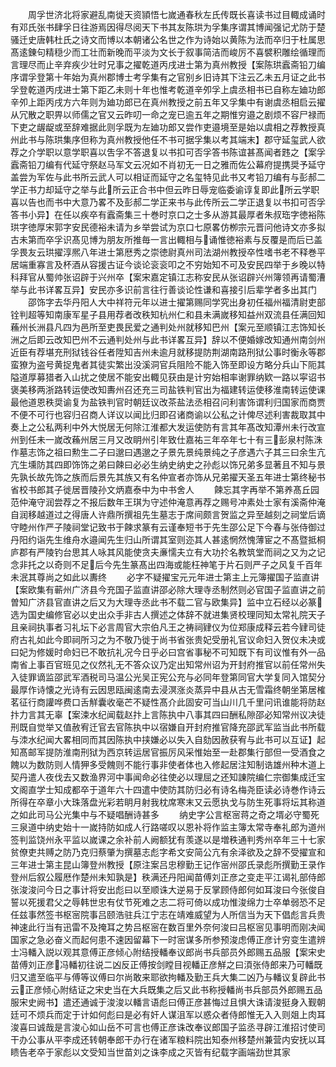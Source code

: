 <!-- { "loadSidebar": true } -->
　　周孚世济北将家避乱南徙天资頴悟七嵗通春秋左氏传既长喜读书过目輙成诵时有邓氏张书肆孚日往游焉因得尽阅天下书其友陈珙为孚集序谓其博闻强记尤防于楚骚迁史唐韩杜氏之诗文而博以本朝诸公名世之作为诗始以黄陈为法而卒归于杜属思髙逺錬句精穏少而工壮而新晚而平淡为文长于叙事简洁而峻厉不喜襞积雕绘循理而言理尽而止辛弃疾少壮时兄事之擢乾道丙戌进士第为真州教授【案陈珙蠧斋铅刀编序谓孚登第十年始为真州郡博士考孚集有之官别乡旧诗其下注云乙未五月证之此书孚登乾道丙戌进士第下距乙未则十年也惟考乾道辛夘孚上虞丞相书已自称左廸功郎辛夘上距丙戌方六年则为廸功郎已在真州教授之前五年又孚集中有谢虞丞相启云擢从冗散之职畀以师儒之官又云昨叨一命之宠已逾五年之期惟穷邉之剧烦不容尸禄而下吏之龌龊或至辞难据此则孚既为左廸功郎又尝作吏邉境至是始以虞相之荐教授真州此书与陈珙集序但称为真州教授他任不书可据孚集以考其端末】郡守延玺武人欲荐之介学职以意学职喜以吿孚不答退复以书扣可否孚答书陈谊甚髙闻者韪之【案孚蠧斋铅刀编有代延守祭赵马军文云况如不肖初无一日之雅而佐公幕府提携奨予延守盖尝为军佐与此书所云武人可以相证而延守之名玺特见此书又考铅刀编有与彭郝二学正书力却延守之举与此所云正合书中但云昨日辱宠临委谕谆复即此所云学职喜以告也而书中大意乃畧不及彭郝二学正来书与此传所云二学正退复以书扣可否孚答书小异】在任以疾卒有蠧斋集三十巻时京口之士多从游其最厚者朱叔珤字徳裕陈珙字徳厚宋郭字安民德裕未请为乡举尝试为京口七原畧仿栁宗元晋问他诗文亦多拟古未第而卒孚识髙见博为朋友所推毎一言出輙相与诵惟徳裕素与反覆是而后已盖孚畏友云珙擢淳熈八年进士第厯秀之崇徳尉真州司法湖州教授卒性嗜书老不释巻平居端重寡言及杯酒从容援古证今谈论衮衮叩之不穷始知不可及安民四举于乡晚以特科拜官从蜀帅张诏辟于兴州卒【案宋嘉定镇江志称安民从张诏辟兴州簿领再请蜀漕举与此书详畧互异】安民亦多识前言往行善谈论性谦和喜接引后辈学者多出其门
　　邵饰字去华丹阳人大中祥符元年以进士擢第赐同学究出身初任福州福清尉吏部铨判超等知南康军星子县用荐者改秩知杭州仁和县未满嵗移知益州双流县任满回知蘓州长洲县凡四为邑所至吏畏民爱之通判处州就移知巴州【案元至顺镇江志饰知长洲之后即云改知巴州不云通判处州与此书详畧互异】辞以不便婚嫁改知通州南剑州近臣有荐堪充刑狱钱谷任者陞知吉州未逾月就移提防荆湖南路刑狱公事时衡永等郡蛮獠为盗号黄捉鬼者其徒实繁出没溪洞官兵阻险不能入饰至即设方略分兵山下阨其隘道厚募猎者入山扰之使居不能安出輙见获由是计穷始相率谢罪纳欵一路以寜诏书褒美移两浙路转运使改知夀州召还充三司盐铁判官出为福建转运使移淮南转运使课最他道恩秩奨谕复为盐铁判官时朝廷议改茶盐法丞相召问利害饰谓利归国家而商贾不便不可行也容归召商人详议以闻比归即召诸商谕以公私之计俾尽述利害裁取其中奏上之公私两利中外大悦居无何除江淮都大发运使防有言其年髙改知潭州未行改宣州到任未一嵗改蘓州居三月又改眀州引年致仕嘉祐三年卒年七十有三彭泉村陈洙作墓志饰之祖曰勲生二子曰邈曰遇邈之子景先景纯景纯之子彦遇六子其三曰余生亢亢生壎防其四即饰饰之弟曰餗曰必必生纳史纳史之孙彪以饰兄弟多显著且不知与景先孰长故先饰之族而后景先其族又有名仲宣者亦饰从兄弟擢天圣五年进士第终秘书省校书郎其子徙居晋陵孙文炳嘉泰中为中书舍人
　　餗忘其字再举不第养髙丘园范仲淹守润尝荐之不报后数年王琪为守述仲淹意再荐之赐号冲素处士家有溪斋仲淹自润移越道过之得唐人许鼎所撰祖先生墓志于席间颇言贺监之异至越刻之祠堂后谪守睦州作严子陵祠堂记致书于餗求篆有云谨奉短书于先生邵公足下今春与张侍御过丹阳约诣先生维舟水邉闻先生归山所谓其室则迩其人甚逺惘然愧薄宦之不髙暨抵桐庐郡有严陵钓台思其人咏其风能使贪夫亷懦夫立有大功扵名教筑堂而祠之又为之记念非托之以奇则不足后今先生篆髙出四海或能枉神笔于片石则严子之风复千百年未泯其尊尚之如此以夀终
　　必字不疑擢宝元元年进士第主上元簿擢国子监直讲【案欧集有蕲州广济县今充国子监直讲邵必除大理寺丞制然则必官国子监直讲之前曽知广济县官直讲之后又为大理寺丞此书不载二官与欧集异】监中立石经以必篆选为国史编修官必以史出众手非古人撰述之体辞不就进集贤校理同知太常礼院天子且亲祠执事者习礼坛下必言周官大宗伯凡王之祷祠肄仪为位郑康成释云若今肄司徒府古礼如此今即祠所习之为不敬乃徙于尚书省张贵妃受册礼官议命妇入贺仪未决或曰妃为修媛时命妇已不敢抗礼况今日乎必曰宫省事秘不可知既下有司议惟有外一品南省上事百官班见之仪然礼无不答众议乃定出知常州诏为开封府推官以前任常州失入徒罪谪监邵武军酒税司马温公光吴正宪公充与必同年登第同官大学复同入馆契分最厚作诗懐之光诗有云因思瓯闽逺南去浸溟涨炎蒸异中县从古无雪霜终朝坐第居榷茗征行商讙哗费口舌觧囊收毫芒不疑性髙介此固安可当山川几千里问讯谁能将防赵抃力言其无辜【案涑水纪闻载赵抃上言陈执中八事其四曰酬私隙邵必知常州议决徒刑既自觉举又值赦宥迁官去官陈执中以宿嫌自开封府推官降充邵武军监当此书所载与洓水纪闻大畧相同而其因陈执中挟嫌必以失入自劾因赦获宥与此书可以互证】起知髙邮军提防淮南刑狱为西京转运居官振厉风采惟始至一赴郡集行部但一受酒食之餽以为数防则人情狎多受餽则不能行事非使者体也入修起居注知制诰雄州种木道上契丹遣人夜伐去又数渔界河中事闻命必往使必以理屈之还知諌院编仁宗御集成迁宝文阁直学士知成都卒于道年六十四遣中使防其防归必有诗名梅尧臣读必诗巻作诗云所得在卒章小大珠落盘光彩若眀月射我枕席寒末又云愿执戈与防生死事将坛其称道之如此司马公光集中与不疑唱酬诗甚多
　　纳史字公言枢宻蒋之奇之壻必守蜀死三泉道中纳史始十一嵗持防如成人行路嗟叹以恩补将作监主簿太常寺奉礼郎为道州签判监饶州永平监以嵗课之余补前人阙额犹有羡遂以是増秩通判秀州卒年三十七家贫僚吏共赙之防乃克归蔡肇为撰墓志彪字希文安简公亢有余泽欲及之辞不受擢宣和三年进士第主昆山簿登州教授【原注案吕忠穆勤王记作宻州邵氏录彪所撰勤王录作登州后叙公履厯作楚州未知孰是】秩满还丹阳闻苗傅刘正彦之变走平江谒礼部侍郎张浚浚问今日之事计将安出彪曰以至顺诛大逆易于反掌顾侍郎何如耳浚曰今张俊自誓以死援君父之辱韩世忠有仗节死难之志二将可倚以成功惟浚绵力士卒单弱恐不足任兹事然签书枢宻院事吕颐浩驻兵江宁志在靖难威望为人所信当为天下倡彪言兵贵神速此行当有迅雷不及掩耳之势吕枢宻在数百里外奈何浚曰吕枢宻见事明而刚决闻国家之急必奋义而起何患不速因留幕下一时宻谋多所参预浚虑傅正彦计穷变生遣辨士冯轓入説以观其意傅正彦倾心附结授轓奉议郎尚书兵部员外郎赐五品服【案宋史苗傅刘正彦冯轓初往说二凶反正傅按剑瞠目视轓正彦觧之曰湏张侍郎来乃可轓既归又遣至临平与傅等议傅曰尔尚敢来耶欲拘轓及勤王兵大集二凶乃与轓议复辟此书云正彦倾心附结证之宋史当在大兵既集之后又此书称授轓尚书兵部员外郎赐五品服宋史阙书】遣还通诚于浚浚以轓言语彪曰傅正彦甚悔过且惧大诛请浚挺身入觐朝廷可不烦兵而定于计如何彪曰是必有奸人谋沮军以惑众者侍郎惟无入入则爼上肉耳浚喜曰诚哉是言浚心如山岳不可言也傅正彦诛改奉议郎国子监丞寻辟江淮招讨使司干办公事从平李成还转朝奉郎干办行在诸军粮料院出知泰州移楚州兼营内安抚以耳瞆告老卒于家彪以文受知当世苗刘之诛李成之灭皆有纪载字画端劲世其家
